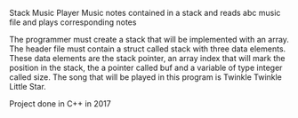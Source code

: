Stack Music Player
Music notes contained in a stack and reads abc music file and plays corresponding notes

The programmer must create a stack that will be implemented with an array. The header file must contain a struct called stack with three data elements.
These data elements are the stack pointer, an array index that will mark the position in the stack, the a pointer called buf and a variable of type integer
called size. The song that will be played in this program is Twinkle Twinkle Little Star.

Project done in C++ in 2017 
